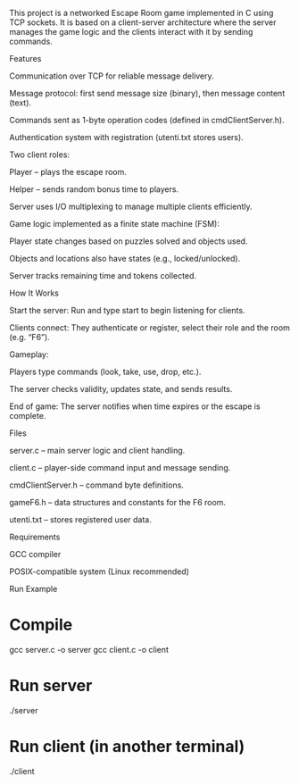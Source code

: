 This project is a networked Escape Room game implemented in C using TCP sockets.
It is based on a client-server architecture where the server manages the game logic and the clients interact with it by sending commands.

Features

Communication over TCP for reliable message delivery.

Message protocol: first send message size (binary), then message content (text).

Commands sent as 1-byte operation codes (defined in cmdClientServer.h).

Authentication system with registration (utenti.txt stores users).

Two client roles:

Player – plays the escape room.

Helper – sends random bonus time to players.

Server uses I/O multiplexing to manage multiple clients efficiently.

Game logic implemented as a finite state machine (FSM):

Player state changes based on puzzles solved and objects used.

Objects and locations also have states (e.g., locked/unlocked).

Server tracks remaining time and tokens collected.

How It Works

Start the server:
Run and type start to begin listening for clients.

Clients connect:
They authenticate or register, select their role and the room (e.g. “F6”).

Gameplay:

Players type commands (look, take, use, drop, etc.).

The server checks validity, updates state, and sends results.

End of game:
The server notifies when time expires or the escape is complete.

Files

server.c – main server logic and client handling.

client.c – player-side command input and message sending.

cmdClientServer.h – command byte definitions.

gameF6.h – data structures and constants for the F6 room.

utenti.txt – stores registered user data.

Requirements

GCC compiler

POSIX-compatible system (Linux recommended)

Run Example
# Compile
gcc server.c -o server
gcc client.c -o client

# Run server
./server

# Run client (in another terminal)
./client
